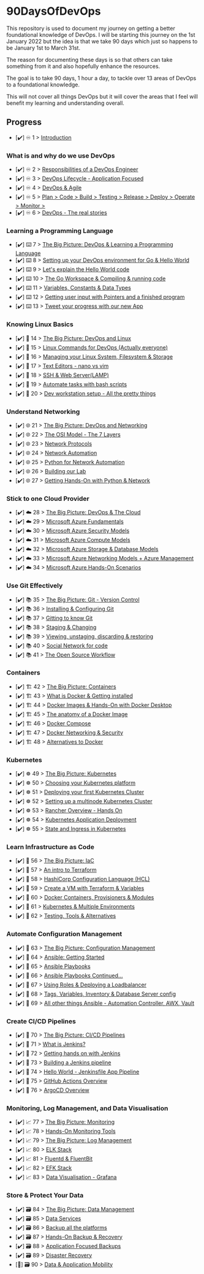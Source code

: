 # 90DaysOfDevOps

This repository is used to document my journey on getting a better foundational knowledge of DevOps. I will be starting this journey on the 1st January 2022 but the idea is that we take 90 days which just so happens to be January 1st to March 31st. 

The reason for documenting these days is so that others can take something from it and also hopefully enhance the resources. 

The goal is to take 90 days, 1 hour a day, to tackle over 13 areas of DevOps to a foundational knowledge. 

This will not cover all things DevOps but it will cover the areas that I feel will benefit my learning and understanding overall. 

## Progress 

- [✔️] ♾️ 1 > [Introduction](Days/day01.md)

### What is and why do we use DevOps

- [✔️] ♾️ 2 > [Responsibilities of a DevOps Engineer](Days/day02.md)
- [✔️] ♾️ 3 > [DevOps Lifecycle - Application Focused](Days/day03.md)
- [✔️] ♾️ 4 > [DevOps & Agile](Days/day04.md)
- [✔️] ♾️ 5 > [Plan > Code > Build > Testing > Release > Deploy > Operate > Monitor >](Days/day05.md)
- [✔️] ♾️ 6 > [DevOps - The real stories](Days/day06.md)

### Learning a Programming Language

- [✔️] ⌨️ 7 > [The Big Picture: DevOps & Learning a Programming Language](Days/day07.md)
- [✔️] ⌨️ 8 > [Setting up your DevOps environment for Go & Hello World](Days/day08.md)
- [✔️] ⌨️ 9 > [Let's explain the Hello World code](Days/day09.md)
- [✔️] ⌨️ 10 > [The Go Workspace & Compiling & running code](Days/day10.md)
- [✔️] ⌨️ 11 > [Variables, Constants & Data Types](Days/day11.md)
- [✔️] ⌨️ 12 > [Getting user input with Pointers and a finished program](Days/day12.md)
- [✔️] ⌨️ 13 > [Tweet your progress with our new App](Days/day13.md)

### Knowing Linux Basics

- [✔️] 🐧 14 > [The Big Picture: DevOps and Linux](Days/day14.md)
- [✔️] 🐧 15 > [Linux Commands for DevOps (Actually everyone)](Days/day15.md)
- [✔️] 🐧 16 > [Managing your Linux System, Filesystem & Storage](Days/day16.md)
- [✔️] 🐧 17 > [Text Editors - nano vs vim](Days/day17.md)
- [✔️] 🐧 18 > [SSH & Web Server(LAMP)](Days/day18.md)
- [✔️] 🐧 19 > [Automate tasks with bash scripts](Days/day19.md)
- [✔️] 🐧 20 > [Dev workstation setup - All the pretty things](Days/day20.md)

### Understand Networking

- [✔️] 🌐 21 > [The Big Picture: DevOps and Networking](Days/day21.md)
- [✔️] 🌐 22 > [The OSI Model - The 7 Layers](Days/day22.md)
- [✔️] 🌐 23 > [Network Protocols](Days/day23.md)
- [✔️] 🌐 24 > [Network Automation](Days/day24.md)
- [✔️] 🌐 25 > [Python for Network Automation](Days/day25.md)
- [✔️] 🌐 26 > [Building our Lab](Days/day26.md)
- [✔️] 🌐 27 > [Getting Hands-On with Python & Network](Days/day27.md)

### Stick to one Cloud Provider

- [✔️] ☁️ 28 > [The Big Picture: DevOps & The Cloud](Days/day28.md)
- [✔️] ☁️ 29 > [Microsoft Azure Fundamentals](Days/day29.md)
- [✔️] ☁️ 30 > [Microsoft Azure Security Models](Days/day30.md)
- [✔️] ☁️ 31 > [Microsoft Azure Compute Models](Days/day31.md)
- [✔️] ☁️ 32 > [Microsoft Azure Storage & Database Models](Days/day32.md)
- [✔️] ☁️ 33 > [Microsoft Azure Networking Models + Azure Management](Days/day33.md)
- [✔️] ☁️ 34 > [Microsoft Azure Hands-On Scenarios](Days/day34.md)

### Use Git Effectively

- [✔️] 📚 35 > [The Big Picture: Git - Version Control](Days/day35.md)
- [✔️] 📚 36 > [Installing & Configuring Git](Days/day36.md)
- [✔️] 📚 37 > [Gitting to know Git](Days/day37.md)
- [✔️] 📚 38 > [Staging & Changing](Days/day38.md)
- [✔️] 📚 39 > [Viewing, unstaging, discarding & restoring](Days/day39.md)
- [✔️] 📚 40 > [Social Network for code](Days/day40.md)
- [✔️] 📚 41 > [The Open Source Workflow](Days/day41.md)

### Containers 

- [✔️] 🏗️ 42 > [The Big Picture: Containers](Days/day42.md)
- [✔️] 🏗️ 43 > [What is Docker & Getting installed](Days/day43.md)
- [✔️] 🏗️ 44 > [Docker Images & Hands-On with Docker Desktop](Days/day44.md)
- [✔️] 🏗️ 45 > [The anatomy of a Docker Image](Days/day45.md)
- [✔️] 🏗️ 46 > [Docker Compose](Days/day46.md)
- [✔️] 🏗️ 47 > [Docker Networking & Security](Days/day47.md)
- [✔️] 🏗️ 48 > [Alternatives to Docker](Days/day48.md)

### Kubernetes

- [✔️] ☸ 49 > [The Big Picture: Kubernetes](Days/day49.md)
- [✔️] ☸ 50 > [Choosing your Kubernetes platform ](Days/day50.md)
- [✔️] ☸ 51 > [Deploying your first Kubernetes Cluster](Days/day51.md)
- [✔️] ☸ 52 > [Setting up a multinode Kubernetes Cluster](Days/day52.md)
- [✔️] ☸ 53 > [Rancher Overview - Hands On](Days/day53.md)
- [✔️] ☸ 54 > [Kubernetes Application Deployment](Days/day54.md)
- [✔️] ☸ 55 > [State and Ingress in Kubernetes](Days/day55.md)

### Learn Infrastructure as Code

- [✔️] 🤖 56 > [The Big Picture: IaC](Days/day56.md)
- [✔️] 🤖 57 > [An intro to Terraform ](Days/day57.md)
- [✔️] 🤖 58 > [HashiCorp Configuration Language (HCL)](Days/day58.md)
- [✔️] 🤖 59 > [Create a VM with Terraform & Variables](Days/day59.md)
- [✔️] 🤖 60 > [Docker Containers, Provisioners & Modules](Days/day60.md)
- [✔️] 🤖 61 > [Kubernetes & Multiple Environments](Days/day61.md)
- [✔️] 🤖 62 > [Testing, Tools & Alternatives](Days/day62.md)

### Automate Configuration Management

- [✔️] 📜 63 > [The Big Picture: Configuration Management](Days/day63.md)
- [✔️] 📜 64 > [Ansible: Getting Started](Days/day64.md)
- [✔️] 📜 65 > [Ansible Playbooks](Days/day65.md)
- [✔️] 📜 66 > [Ansible Playbooks Continued...](Days/day66.md)
- [✔️] 📜 67 > [Using Roles & Deploying a Loadbalancer](Days/day67.md)
- [✔️] 📜 68 > [Tags, Variables, Inventory & Database Server config](Days/day68.md)
- [✔️] 📜 69 > [All other things Ansible - Automation Controller, AWX, Vault](Days/day69.md)

### Create CI/CD Pipelines 

- [✔️] 🔄 70 > [The Big Picture: CI/CD Pipelines](Days/day70.md)
- [✔️] 🔄 71 > [What is Jenkins?](Days/day71.md)
- [✔️] 🔄 72 > [Getting hands on with Jenkins](Days/day72.md)
- [✔️] 🔄 73 > [Building a Jenkins pipeline](Days/day73.md)
- [✔️] 🔄 74 > [Hello World - Jenkinsfile App Pipeline](Days/day74.md)
- [✔️] 🔄 75 > [GitHub Actions Overview](Days/day75.md)
- [✔️] 🔄 76 > [ArgoCD Overview](Days/day76.md)

### Monitoring, Log Management, and Data Visualisation

- [✔️] 📈 77 > [The Big Picture: Monitoring](Days/day77.md)
- [✔️] 📈 78 > [Hands-On Monitoring Tools](Days/day78.md)
- [✔️] 📈 79 > [The Big Picture: Log Management](Days/day79.md)
- [✔️] 📈 80 > [ELK Stack](Days/day80.md)
- [✔️] 📈 81 > [Fluentd & FluentBit](Days/day81.md)
- [✔️] 📈 82 > [EFK Stack](Days/day82.md)
- [✔️] 📈 83 > [Data Visualisation - Grafana](Days/day83.md)

### Store & Protect Your Data

- [✔️] 🗃️ 84 > [The Big Picture: Data Management](Days/day84.md)
- [✔️] 🗃️ 85 > [Data Services](Days/day85.md)
- [✔️] 🗃️ 86 > [Backup all the platforms](Days/day86.md)
- [✔️] 🗃️ 87 > [Hands-On Backup & Recovery](Days/day87.md)
- [✔️] 🗃️ 88 > [Application Focused Backups](Days/day88.md)
- [✔️] 🗃️ 89 > [Disaster Recovery](Days/day89.md)
- [🚧] 🗃️ 90 > [Data & Application Mobility](Days/day90.md)
